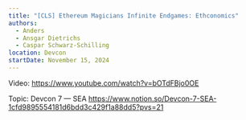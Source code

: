 ```yaml
---
title: "[CLS] Ethereum Magicians Infinite Endgames: Ethconomics"
authors:
  - Anders
  - Ansgar Dietrichs
  - Caspar Schwarz-Schilling
location: Devcon
startDate: November 15, 2024
---
```


Video: <https://www.youtube.com/watch?v=bOTdFBjo0OE>

Topic: Devcon 7 — SEA <https://www.notion.so/Devcon-7-SEA-1cfd9895554181d6bdd3c429f1a88dd5?pvs=21>
